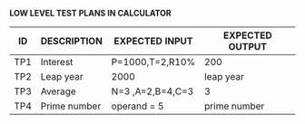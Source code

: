 
**LOW LEVEL TEST PLANS IN CALCULATOR**

| ID   | DESCRIPTION                                                         | EXPECTED INPUT      | EXPECTED OUTPUT |
|------|---------------------------------------------------------------------|---------------------|-----------------|
| TP1  | Interest  |      P=1000,T=2,R10%           |   200            |
| TP2  | Leap year |      2000           |     leap year          |
| TP3  | Average   | N=3 ,A=2,B=4,C=3 | 3             |
| TP4  | Prime number   |    operand = 5        |   prime number            |
